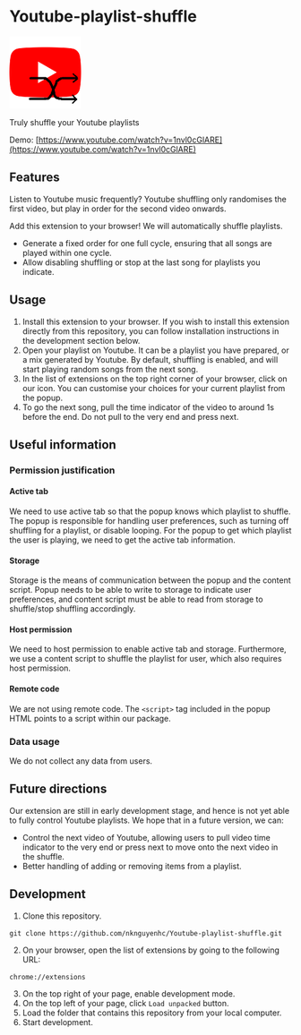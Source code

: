 # Youtube-playlist-shuffle

![icon](icon/icon-128.png)

Truly shuffle your Youtube playlists

Demo: [https://www.youtube.com/watch?v=1nvl0cGlARE](https://www.youtube.com/watch?v=1nvl0cGlARE)

## Features

Listen to Youtube music frequently? Youtube shuffling only randomises the first video, but play in order for the second video onwards.

Add this extension to your browser! We will automatically shuffle playlists.

* Generate a fixed order for one full cycle, ensuring that all songs are played within one cycle.
* Allow disabling shuffling or stop at the last song for playlists you indicate.

## Usage

1. Install this extension to your browser. If you wish to install this extension directly from this repository, you can follow installation instructions in the development section below.
2. Open your playlist on Youtube. It can be a playlist you have prepared, or a mix generated by Youtube. By default, shuffling is enabled, and will start playing random songs from the next song.
3. In the list of extensions on the top right corner of your browser, click on our icon. You can customise your choices for your current playlist from the popup.
4. To go the next song, pull the time indicator of the video to around 1s before the end. Do not pull to the very end and press next.

## Useful information

### Permission justification

#### Active tab

We need to use active tab so that the popup knows which playlist to shuffle. The popup is responsible for handling user preferences, such as turning off shuffling for a playlist, or disable looping. For the popup to get which playlist the user is playing, we need to get the active tab information.

#### Storage

Storage is the means of communication between the popup and the content script. Popup needs to be able to write to storage to indicate user preferences, and content script must be able to read from storage to shuffle/stop shuffling accordingly.

#### Host permission

We need to host permission to enable active tab and storage. Furthermore, we use a content script to shuffle the playlist for user, which also requires host permission.

#### Remote code

We are not using remote code. The `<script>` tag included in the popup HTML points to a script within our package.

### Data usage

We do not collect any data from users.

## Future directions

Our extension are still in early development stage, and hence is not yet able to fully control Youtube playlists. We hope that in a future version, we can:

* Control the next video of Youtube, allowing users to pull video time indicator to the very end or press next to move onto the next video in the shuffle.
* Better handling of adding or removing items from a playlist.

## Development

1. Clone this repository.

```
git clone https://github.com/nknguyenhc/Youtube-playlist-shuffle.git
```

2. On your browser, open the list of extensions by going to the following URL:

```
chrome://extensions
```

3. On the top right of your page, enable development mode.
4. On the top left of your page, click `Load unpacked` button.
5. Load the folder that contains this repository from your local computer.
6. Start development.
